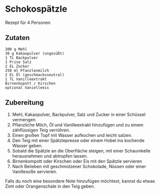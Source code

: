 # Schokospätzle
Rezept für 4 Personen

## Zutaten 

    300 g Mehl 
    30 g Kakaopulver (ungesüßt)
    1 TL Backpulver
    1 Prise Salz
    2 EL Zucker 
    250 ml Pfanzlenmilch
    2 EL Öl (geschmacksneutral)
    1 TL Vanilleextrakt
    Birnenkopott / Kirschen
    optional Vanielleeis

## Zubereitung
1. Mehl, Kakaopulver, Backpulver, Salz und Zucker in einer Schüssel vermengen.
2. Pflanzliche Milch, Öl und Vanilleextrakt hinzufügen und zu einem zähflüssigen Teig verrühren.
3. Einen großen Topf mit Wasser aufkochen und leicht salzen.
4. Den Teig mit einer Spätzlepresse oder einem Hobel ins kochende Wasser geben.
5. Sobald die Spätzle an die Oberfläche steigen, mit einer Schaumkelle herausnehmen und abtropfen lassen.
6. Birnenkompott oder Kirschen oder Eis mit den Spätzle servieren
7. Nach Belieben mit geschmolzener Schokolade, Nüssen oder einer Vanillesoße servieren.
   
Falls du noch eine besondere Note hinzufügen möchtest, kannst du etwas Zimt oder Orangenschale in den Teig geben.
